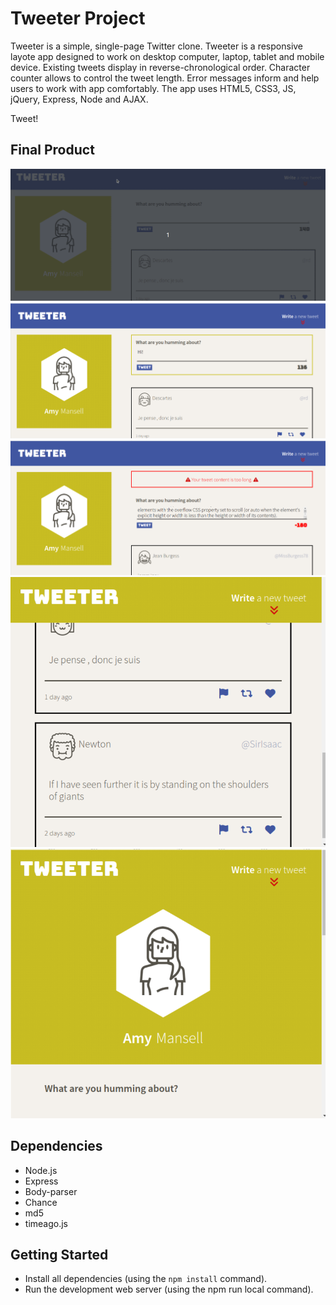 # Tweeter Project

Tweeter is a simple, single-page Twitter clone. Tweeter is a responsive layote app designed to work on desktop computer, laptop, tablet and mobile device.
Existing tweets display in reverse-chronological order. Character counter allows to control the tweet length. Error messages inform and help users to work with app comfortably.
The app uses HTML5, CSS3, JS, jQuery, Express, Node and AJAX.

Tweet!

## Final Product
!["Video"](public/docs/demo2.gif)
!["Desktop screen"](/public/docs/Desktop%20screen%20.png)
!["Error example"](/public/docs/Error%20example.png)
!["Cellphone screen"](/public/docs/Cellphone%20screen2.png)
!["Cellphone screen"](/public/docs/Cellphone%20screen1%20.png)

## Dependencies

- Node.js
- Express
- Body-parser
- Chance
- md5
- timeago.js

## Getting Started

- Install all dependencies (using the `npm install` command).
- Run the development web server (using the npm run local command).